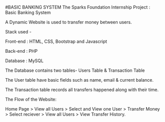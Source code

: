  #BASIC BANKING SYSTEM
 The Sparks Foundation Internship Project : Basic Banking System

A Dynamic Website is used to transfer money between users.

Stack used -

Front-end : HTML, CSS, Bootstrap and Javascript

Back-end : PHP

Database : MySQL

The Database contains two tables- Users Table & Transaction Table

The User table have basic fields such as name, email & current balance.

The Transaction table records all transfers happened along with their time.

The Flow of the Website:

Home Page > View all Users > Select and View one User > Transfer Money > Select reciever > View all Users > View Transfer History.
